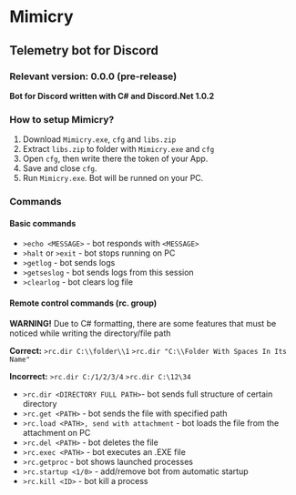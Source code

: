 # Mimicry
## Telemetry bot for Discord
### Relevant version: 0.0.0 (pre-release)
**Bot for Discord written with C# and Discord.Net 1.0.2**
### How to setup Mimicry?
1. Download `Mimicry.exe`, `cfg` and `libs.zip`
2. Extract `libs.zip` to folder with `Mimicry.exe` and `cfg`
3. Open `cfg`, then write there the token of your App.
4. Save and close `cfg`.
5. Run `Mimicry.exe`. Bot will be runned on your PC.
### Commands
#### Basic commands
- `>echo <MESSAGE>` - bot responds with `<MESSAGE>`
- `>halt` or `>exit` - bot stops running on PC
- `>getlog` - bot sends logs
- `>getseslog` - bot sends logs from this session
- `>clearlog` - bot clears log file
#### Remote control commands (rc. group)
   
**WARNING!** Due to C# formatting, there are some features that must be noticed while writing the directory/file path

**Correct:** `>rc.dir C:\\folder\\1` `>rc.dir "C:\\Folder With Spaces In Its Name"`

**Incorrect:** `>rc.dir C:/1/2/3/4` `>rc.dir C:\12\34`

- `>rc.dir <DIRECTORY FULL PATH>`- bot sends full structure of certain directory
- `>rc.get <PATH>` - bot sends the file with specified path
- `>rc.load <PATH>, send with attachment` - bot loads the file from the attachment on PC
- `>rc.del <PATH>` - bot deletes the file 
- `>rc.exec <PATH>` - bot executes an .EXE file
- `>rc.getproc` - bot shows launched processes
- `>rc.startup <1/0>` - add/remove bot from automatic startup
- `>rc.kill <ID>` - bot kill a process 
